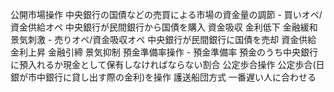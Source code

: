 公開市場操作
            中央銀行の国債などの売買による市場の資金量の調節
            - 買いオペ/資金供給オペ
                中央銀行が民間銀行から国債を購入
                資金吸収
                金利低下
                金融緩和
                景気刺激
            - 売りオペ/資金吸収オペ
                中央銀行が民間銀行に国債を売却
                資金供給
                金利上昇
                金融引締
                景気抑制
預金準備率操作
            - 預金準備率
                預金のうち中央銀行に預入れるか現金として保有しなければならない割合
公定歩合操作
            公定歩合(日銀が市中銀行に貸し出す際の金利)を操作
護送船団方式
            一番遅い人に合わせる